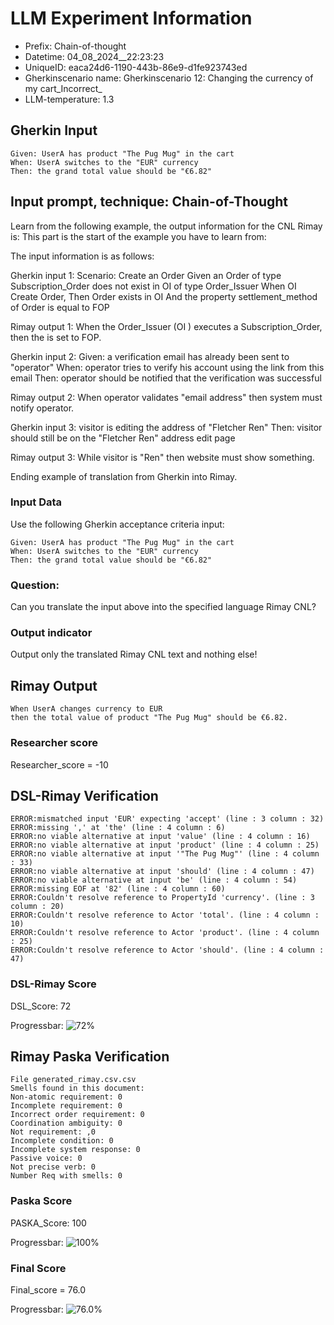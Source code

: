 

# LLM Experiment Information
* Prefix:   Chain-of-thought
* Datetime: 04_08_2024__22:23:23
* UniqueID: eaca24d6-1190-443b-86e9-d1fe923743ed
* Gherkinscenario name: Gherkinscenario 12: Changing the currency of my cart_Incorrect_
* LLM-temperature: 1.3

        

## Gherkin Input
```
Given: UserA has product "The Pug Mug" in the cart
When: UserA switches to the "EUR" currency
Then: the grand total value should be "€6.82"
```
    



## Input prompt, technique: Chain-of-Thought


Learn from the following example, the output information for the CNL Rimay is: 
This part is the start of the example you have to learn from:

The input information is as follows: 

Gherkin input 1:
Scenario: Create an Order
Given an Order of type Subscription_Order does not exist in OI of type Order_Issuer 
When OI Create Order, 
Then Order exists in OI 
And the property settlement_method of Order is equal to FOP


Rimay output 1:
When the Order_Issuer (OI ) executes  a Subscription_Order, 
then the  is set to FOP.


Gherkin input 2:
Given: a verification email has already been sent to "operator"
When: operator tries to verify his account using the link from this email
Then: operator should be notified that the verification was successful

Rimay output 2:
When operator validates "email address" 
then system must notify operator.  
 

Gherkin input 3: 
visitor is editing the address of "Fletcher Ren"
Then: visitor should still be on the "Fletcher Ren" address edit page


Rimay output 3:
While visitor is "Ren" 
then website must show something.


Ending example of translation from Gherkin into Rimay.


### Input Data
Use the following Gherkin acceptance criteria input: 
```
Given: UserA has product "The Pug Mug" in the cart
When: UserA switches to the "EUR" currency
Then: the grand total value should be "€6.82"
```

### Question:
Can you translate the input above into the specified language Rimay CNL?

### Output indicator
Output only the translated Rimay CNL text and nothing else!


## Rimay Output
```
When UserA changes currency to EUR
then the total value of product "The Pug Mug" should be €6.82.
``` 
            

### Researcher score
Researcher_score = -10




## DSL-Rimay Verification
```
ERROR:mismatched input 'EUR' expecting 'accept' (line : 3 column : 32)
ERROR:missing ',' at 'the' (line : 4 column : 6)
ERROR:no viable alternative at input 'value' (line : 4 column : 16)
ERROR:no viable alternative at input 'product' (line : 4 column : 25)
ERROR:no viable alternative at input '"The Pug Mug"' (line : 4 column : 33)
ERROR:no viable alternative at input 'should' (line : 4 column : 47)
ERROR:no viable alternative at input 'be' (line : 4 column : 54)
ERROR:missing EOF at '82' (line : 4 column : 60)
ERROR:Couldn't resolve reference to PropertyId 'currency'. (line : 3 column : 20)
ERROR:Couldn't resolve reference to Actor 'total'. (line : 4 column : 10)
ERROR:Couldn't resolve reference to Actor 'product'. (line : 4 column : 25)
ERROR:Couldn't resolve reference to Actor 'should'. (line : 4 column : 47)

```
### DSL-Rimay Score
DSL_Score: 72

Progressbar: ![72%](https://progress-bar.dev/72)

            


## Rimay Paska Verification
```
File generated_rimay.csv.csv
Smells found in this document: 
Non-atomic requirement: 0
Incomplete requirement: 0
Incorrect order requirement: 0
Coordination ambiguity: 0
Not requirement: ,0
Incomplete condition: 0
Incomplete system response: 0
Passive voice: 0
Not precise verb: 0
Number Req with smells: 0

```
### Paska Score
PASKA_Score: 100

Progressbar: ![100%](https://progress-bar.dev/100)

            

### Final Score
Final_score = 76.0

Progressbar: ![76.0%](https://progress-bar.dev/76.0)

